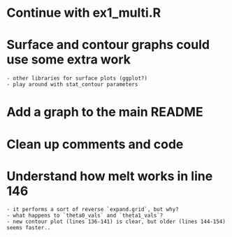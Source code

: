 # Continue with ex1_multi.R

# Surface and contour graphs could use some extra work
	- other libraries for surface plots (ggplot?) 
	- play around with stat_contour parameters

# Add a graph to the main README

# Clean up comments and code

# Understand how melt works in line 146
	- it performs a sort of reverse `expand.grid`, but why?
	- what happens to `theta0_vals` and `theta1_vals`?
	- new contour plot (lines 136-141) is clear, but older (lines 144-154) seems faster..

